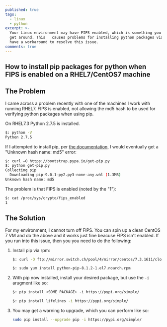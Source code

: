 ```yaml
---
published: true
tags:
  - linux
  - python
excerpt: >-
  Your Linux environment may have FIPS enabled, which is something you cannot
  get around. This   causes problems for installing python packages via pip. I
  have a workaround to resolve this issue.  
comments: true
---
```

## How to install pip packages for python when FIPS is enabled on a RHEL7/CentOS7 machine


## The Problem
I came across a problem recently with one of the machines I work with running RHEL7. FIPS is enabled, not allowing the md5 hash to be used for verifying python packages when using pip.


On RHEL7.3 Python 2.7.5 is installed.
```bash
$: python -V
Python 2.7.5
```

If I attempted to install pip, per [the documentation](https://packaging.python.org/installing/#install-pip-setuptools-and-wheel), I would eventually get a "Unknown hash name: md5" error:
```bash
$: curl –O https://bootstrap.pypa.io/get-pip.py
$: python get-pip.py
Collecting pip
  Downloading pip-9.0.1-py2.py3-none-any.whl (1.3MB)
Unknown hash name: md5
```

The problem is that FIPS is enabled (noted by the "1"):
```bash
$: cat /proc/sys/crypto/fips_enabled
1
```

## The Solution

For my environment, I cannot turn off FIPS. You can spin up a clean CentOS 7 VM and do the above and it works just fine beacuse FIPS isn't enabled. If you run into this issue, then you you need to do the following:
1. Install pip via rpm:

    ```bash
    $: curl -O ftp://mirror.switch.ch/pool/4/mirror/centos/7.3.1611/cloud/x86_64/openstack-newton/common/python-pip-8.1.2-1.el7.noarch.rpm
    ```

    ```bash
    $: sudo yum install python-pip-8.1.2-1.el7.noarch.rpm
    ```

2. With pip now installed, install your desired package, but use the `-i` arugment like so:

    ```bash
    $: pip install <SOME_PACKAGE> -i https://pypi.org/simple/
    ```

    ```bash
    $: pip install lifelines -i https://pypi.org/simple/
    ```

3. You may get a warning to upgrade, which you can perform like so:

    ```bash
    sudo pip install --upgrade pip -i https://pypi.org/simple/
    ```
